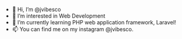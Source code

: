 - 👋 Hi, I’m @jvibesco
- 👀 I’m interested in Web Development 
- 🌱 I’m currently learning PHP web application framework, Laravel!
- 📫 You can find me on my instagram @jvibesco.
